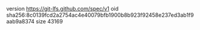 version https://git-lfs.github.com/spec/v1
oid sha256:8c0139fcd2a2754ac4e40079bfb1900b8b923f92458e237ed3ab1f9aab9a8374
size 43169
